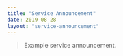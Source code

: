 ```yaml
---
title: "Service Announcement"
date: 2019-08-28
layout: "service-announcement"
---
```



> Example service announcement.
